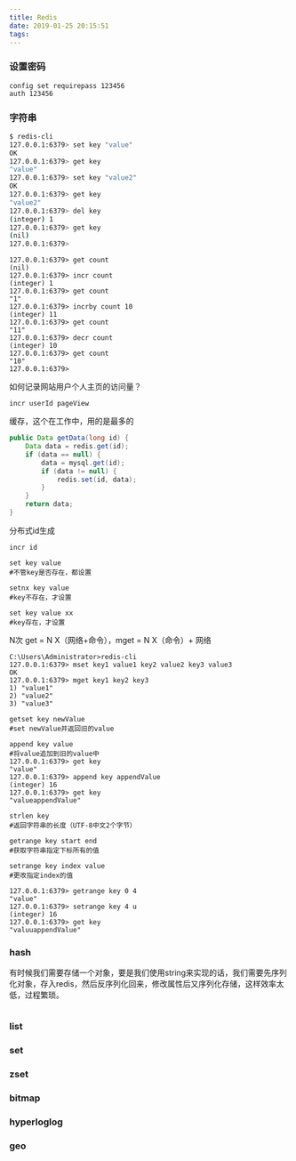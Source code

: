 ```yaml
---
title: Redis
date: 2019-01-25 20:15:51
tags:
---
```


### 设置密码

```shell
config set requirepass 123456
auth 123456
```

### 字符串

```bash
$ redis-cli
127.0.0.1:6379> set key "value"
OK
127.0.0.1:6379> get key
"value"
127.0.0.1:6379> set key "value2"
OK
127.0.0.1:6379> get key
"value2"
127.0.0.1:6379> del key
(integer) 1
127.0.0.1:6379> get key
(nil)
127.0.0.1:6379>
```

```shell
127.0.0.1:6379> get count
(nil)
127.0.0.1:6379> incr count
(integer) 1
127.0.0.1:6379> get count
"1"
127.0.0.1:6379> incrby count 10
(integer) 11
127.0.0.1:6379> get count
"11"
127.0.0.1:6379> decr count
(integer) 10
127.0.0.1:6379> get count
"10"
127.0.0.1:6379>
```

如何记录网站用户个人主页的访问量？

```
incr userId pageView
```

缓存，这个在工作中，用的是最多的

```java
public Data getData(long id) {
    Data data = redis.get(id);
    if (data == null) {
        data = mysql.get(id);
        if (data != null) {
            redis.set(id, data);            
        }
    }
    return data;
}
```

分布式id生成

```
incr id
```

```shell
set key value 
#不管key是否存在，都设置

setnx key value
#key不存在，才设置

set key value xx
#key存在，才设置
```

N次 get = N X（网络+命令），mget = N X（命令）+ 网络

```shell
C:\Users\Administrator>redis-cli
127.0.0.1:6379> mset key1 value1 key2 value2 key3 value3
OK
127.0.0.1:6379> mget key1 key2 key3
1) "value1"
2) "value2"
3) "value3"
```

```shell
getset key newValue
#set newValue并返回旧的value

append key value
#将value追加到旧的value中
127.0.0.1:6379> get key
"value"
127.0.0.1:6379> append key appendValue
(integer) 16
127.0.0.1:6379> get key
"valueappendValue"

strlen key
#返回字符串的长度（UTF-8中文2个字节）

getrange key start end
#获取字符串指定下标所有的值

setrange key index value
#更改指定index的值

127.0.0.1:6379> getrange key 0 4
"value"
127.0.0.1:6379> setrange key 4 u
(integer) 16
127.0.0.1:6379> get key
"valuuappendValue"
```

### hash

有时候我们需要存储一个对象，要是我们使用string来实现的话，我们需要先序列化对象，存入redis，然后反序列化回来，修改属性后又序列化存储，这样效率太低，过程繁琐。

```

```

### list

### set

### zset

### bitmap

### hyperloglog

### geo